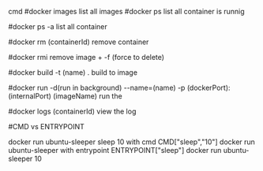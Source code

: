 cmd
#docker images
list all images
#docker ps
list all container is runnig

#docker ps -a 
list all container 

#docker rm (containerId)
remove container

#docker rmi 
remove image + -f (force to delete)

#docker build -t (name) .
build to image

#docker run -d(run in background) --name=(name) -p (dockerPort):(internalPort) (imageName)
run the

#docker logs (containerId)
view the log

#CMD vs ENTRYPOINT

docker run ubuntu-sleeper sleep 10
with cmd CMD["sleep","10"]
docker run ubuntu-sleeper
with entrypoint ENTRYPOINT["sleep"]
docker run ubuntu-sleeper 10